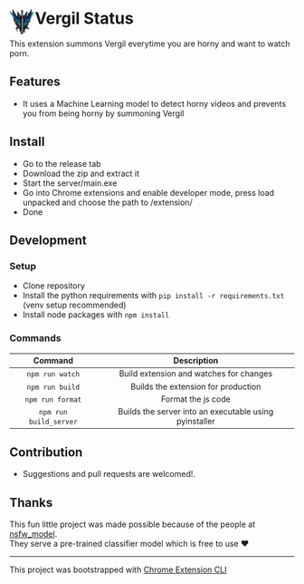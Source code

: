 # <img src="extension/public/icons/icon_48.png" width="45" align="left"> Vergil Status

This extension summons Vergil everytime you are horny and want to watch porn.

## Features

- It uses a Machine Learning model to detect horny videos and prevents you from being horny by summoning Vergil

## Install

- Go to the release tab
- Download the zip and extract it 
- Start the server/main.exe
- Go into Chrome extensions and enable developer mode, press load unpacked and choose the path to /extension/
- Done


## Development

### Setup
- Clone repository
- Install the python requirements with `pip install -r requirements.txt` (venv setup recommended)
- Install node packages with `npm install`

### Commands
|        Command         |                      Description                       |
|:----------------------:|:------------------------------------------------------:|
|    `npm run watch`     |        Build extension and watches for changes         |
|    `npm run build`     |          Builds the extension for production           |
|    `npm run format`    |                   Format the js code                   |
| `npm run build_server` | Builds the server into an executable using pyinstaller |


## Contribution

- Suggestions and pull requests are welcomed!.

## Thanks
This fun little project was made possible because of the people at [nsfw_model](https://github.com/GantMan/nsfw_model).  
They serve a pre-trained classifier model which is free to use ❤️


---

This project was bootstrapped with [Chrome Extension CLI](https://github.com/dutiyesh/chrome-extension-cli)

